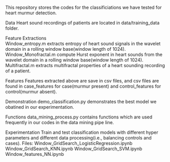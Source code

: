 This repository stores the codes for the classificiations we have tested for heart murmur detection.


Data
Heart sound recordings of patients are located in data/training_data folder.


Feature Extractions<br />
Window_entropy.m extracts entropy of heart sound signals in the wavelet domain in a rolling window base(window length of 1024).<br />
Window_Monofractal.m compute Hurst exponent in heart sounds from the wavelet domain in a rolling window base(window length of 1024).<br />
Multifractal.m extracts multifractal properties of a heart sounding recording of a patient.


Features
Features extracted above are save in csv files, and csv files are found in case_features for case(murmur present) and control_features for control(murmur absent).


Demonstration
demo_classification.py demonstrates the best model we obatined in our experimentation.


Functions
data_mining_process.py contains functions which are used frequently in our codes in the data mining pipe line.


Experimentation
Train and test classification models with different hyper parameters and different data processing(i.e., balancing controls and cases). Files:
Window_GridSearch_LogisticRegression.ipynb
Window_GridSearch_KNN.ipynb
Window_GridSearch_SVM.ipynb
Window_features_NN.ipynb
